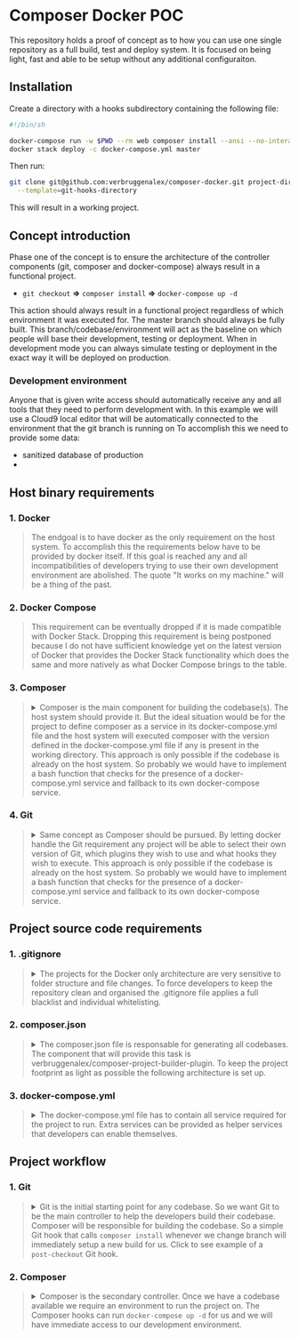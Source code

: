 # Composer Docker POC

This repository holds a proof of concept as to how you can use one single
repository as a full build, test and deploy system. It is focused on being
light, fast and able to be setup without any additional configuraiton.

## Installation

Create a directory with a hooks subdirectory containing the following file:
```bash
#!/bin/sh

docker-compose run -w $PWD --rm web composer install --ansi --no-interaction
docker stack deploy -c docker-compose.yml master
```

Then run:
```bash
git clone git@github.com:verbruggenalex/composer-docker.git project-directory \
  --template=git-hooks-directory
```

This will result in a working project.

## Concept introduction

Phase one of the concept is to ensure the architecture of the controller
components (git, composer and docker-compose) always result in a functional
project.

- `git checkout` **=>** `composer install` **=>** `docker-compose up -d`

This action should always result in a functional project regardless of which
environment it was executed for. The master branch should always be fully built.
This branch/codebase/environment will act as the baseline on which people will
base their development, testing or deployment. When in development mode you can
always simulate testing or deployment in the exact way it will be deployed on
production.

### Development environment
Anyone that is given write access should automatically receive any and all tools
that they need to perform development with. In this example we will use a
Cloud9 local editor that will be automatically connected to the environment that
the git branch is running on To accomplish this we need to provide some data:
- sanitized database of production
- 



## Host binary requirements

### 1. Docker
> The endgoal is to have docker as the only requirement on the host system. To
accomplish this the requirements below have to be provided by docker itself. If
this goal is reached any and all incompatibilities of developers trying to use
their own development environment are abolished. The quote "It works on my
machine." will be a thing of the past.

### 2. Docker Compose
> This requirement can be eventually dropped if it is made compatible with Docker
Stack. Dropping this requirement is being postponed because I do not have
sufficient knowledge yet on the latest version of Docker that provides the Docker
Stack functionality which does the same and more natively as what Docker Compose
brings to the table.

### 3. Composer
> <details><summary>Composer is the main component for building the codebase(s).
> The host system should provide it. But the ideal situation would be for the
> project to define composer as a service in its docker-compose.yml file and the
> host system will executed composer with the version defined in the
> docker-compose.yml file if any is present in the working directory. This
> approach is only possible if the codebase is already on the host system. So
> probably we would have to implement a bash function that checks for the
> presence of a docker-compose.yml service and fallback to its own
> docker-compose service.</summary>
> 
> ```shell
> #!/bin/bash
> alias composer="docker-compose exec composer" 
> ```
> </details>

### 4. Git
> <details><summary>Same concept as Composer should be pursued. By letting
> docker handle the Git requirement any project will be able to select their own
> version of Git, which plugins they wish to use and what hooks they wish to
> execute. This approach is only possible if the codebase is already on the host
> system. So probably we would have to implement a bash function that checks for
> the presence of a docker-compose.yml service and fallback to its own
> docker-compose service.</summary>
> 
> ```shell
> #!/bin/bash
> alias git="docker-compose exec git" 
> ```
> </details>

## Project source code requirements

### 1. .gitignore
> <details><summary>The projects for the Docker only architecture are very
> sensitive to folder structure and file changes. To force developers to keep the
> repository clean and organised the .gitignore file applies a full blacklist and
> individual whitelisting.</summary>
> 
> ```shell
> # Blacklist everything.
> /**
> # Whitelist each individual file or folder.
> !/README.md
> !/composer.json
> !/composer.lock
> !/docker-compose.yml
> ```
> </details>


### 2. composer.json
> <details><summary>The composer.json file is responsable for generating all
> codebases. The component that will provide this task is
> verbruggenalex/composer-project-builder-plugin. To keep the project footprint
> as light as possible the following architecture is set up.</summary>
> 
> ```javascript
> {
>     "require": {
>         "drush/drush": "8.*",
>         "drupal/drupal": "~7.0",
>         "verbruggenalex/composer-project-builder-plugin": "dev-master"
>     }
> }
> ```
> </details>

### 3. docker-compose.yml
> <details><summary>The docker-compose.yml file has to contain all service
> required for the project to run. Extra services can be provided as helper
> services that developers can enable themselves.</summary>
> 
> ```yaml
> version: '3'
> services:
> 
>   # Images should not contain non dependant components inside like phpmyadmin.
>   # It's better to move it to its own dedicated service so developers can save
>   # diskspace if they are not planning to use the service.
>   web:
>     image: fpfis/php71-dev-7
>     environment:
>       - DOCUMENT_ROOT=${PWD}/build/master/web
>     working_dir: ${PWD}/build/master/web
>     volumes:
>       - ${PWD}:${PWD}
>     links:
>       - mysql:mysql
>     labels:
>       - 'traefik.backend=web'
>       - 'traefik.port=8080'
>       - 'traefik.frontend.rule=Host:${PROJECT_BASE_URL:-dev.local}'
> 
>   # All variables should be providing a default value. This allows for the
>   # same docker-compose.yml file to be used for development, testing and
>   # deployment.
>   mysql:
>     image: mysql:5.7
>     restart: always
>     environment:
>       - MYSQL_DATABASE=${MYSQL_DATABASE:-database}
>       - MYSQL_ROOT_PASSWORD=${MYSQL_ROOT_PASSWORD:-password}
>       - MYSQL_USER=${MYSQL_USER:-root}
>       - MYSQL_PASSWORD=${MYSQL_PASSWORD:-password}
>     volumes:
>       - "./build/master/data/db/mysql:/var/lib/mysql"
> 
>   # Cloud9 needs to be patched to allow it to connect the shell to the service
>   # that is running the project. In this case the web service. Currently we
>   # mount docker binaries and socket to allow the native Cloud9 shell to access
>   # services within the project.
>   cloud9:
>     image: eeacms/cloud9
>     environment:
>       - C9_WORKSPACE=${PWD}
>     volumes:
>       - ${PWD}:${PWD}
>       - /usr/bin/docker:/usr/bin/docker
>       - /usr/local/bin/docker-compose:/usr/local/bin/docker-compose
>       - /var/run/docker.sock:/var/run/docker.sock
>     links:
>       - web:web
>     labels:
>       - 'traefik.backend=cloud9'
>       - 'traefik.port=8080'
>       - 'traefik.frontend.rule=Host:cloud9.${PROJECT_BASE_URL:-dev.local}'
> 
>   # PHPMyAdmin is added as an example service that developers can use who do
>   # not have knowledge in using MySQL CLI commands to perform their tasks.
>   pma:
>     image: phpmyadmin/phpmyadmin
>     environment:
>       PMA_HOST: mysql
>       PMA_USER: ${MYSQL_USER:-root}
>       PMA_PASSWORD: ${MYSQL_ROOT_PASSWORD:-password}
>       PHP_UPLOAD_MAX_FILESIZE: 1G
>       PHP_MAX_INPUT_VARS: 1G
>     labels:
>       - 'traefik.backend=pma'
>       - 'traefik.port=80'
>       - 'traefik.frontend.rule=Host:pma.${PROJECT_BASE_URL:-dev.local}'
> 
>   # Services are exposed to a certain domain by traefik. This allows
>   # developers to spawn a project on a domain and easily know where to access
>   # their services.
>   traefik:
>     image: traefik
>     command: -c /dev/null --web --docker --logLevel=INFO
>     ports:
>       - '8000:80'
>       - '8080:8080' # Dashboard
>     volumes:
>       - /var/run/docker.sock:/var/run/docker.sock
> ```
> </details>

## Project workflow

### 1. Git
> <details><summary>Git is the initial starting point for any codebase. So we
> want Git to be the main controller to help the developers build their
> codebase. Composer will be responsible for building the codebase. So a simple
> Git hook that calls <code>composer install</code> whenever we change branch
> will immediately setup a new build for us. Click to see example of a <code>
> post-checkout</code> Git hook.</summary>
>
> ```shell
> #!/bin/bash
> [ -f composer.json ] && composer install
> ```
> </details>

### 2. Composer
> <details><summary>Composer is the secondary controller. Once we have a
> codebase available we require an environment to run the project on. The
> Composer hooks can run <code>docker-compose up -d</code> for us and we will
> have immediate access to our development environment.</summary>
>
> ```javascript
>     "scripts": {
>        "post-install-cmd": [
>            "docker-compose up -d"
>        ]
>    }
> ```
> </details>
